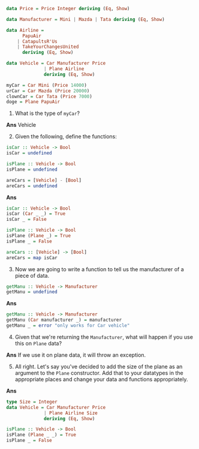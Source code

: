 ```haskell
data Price = Price Integer deriving (Eq, Show)

data Manufacturer = Mini | Mazda | Tata deriving (Eq, Show)

data Airline = 
      PapuAir
    | CatapultsR'Us
    | TakeYourChangesUnited
      deriving (Eq, Show)

data Vehicle = Car Manufacturer Price
              | Plane Airline
              deriving (Eq, Show)

myCar = Car Mini (Price 14000)
urCar = Car Mazda (Price 20000)
clownCar = Car Tata (Price 7000)
doge = Plane PapuAir
```

1. What is the type of `myCar`?

**Ans**
Vehicle

2. Given the following, define the functions:
```haskell
isCar :: Vehicle -> Bool
isCar = undefined

isPlane :: Vehicle -> Bool
isPlane = undefined

areCars = [Vehicle] - [Bool]
areCars = undefined
```

**Ans**
```haskell
isCar :: Vehicle -> Bool
isCar (Car _ _) = True
isCar _ = False

isPlane :: Vehicle -> Bool
isPlane (Plane _) = True
isPlane _ = False

areCars :: [Vehicle] -> [Bool]
areCars = map isCar
```

3. Now we are going to write a function to tell us the manufacturer of a piece of data.
```haskell
getManu :: Vehicle -> Manufacturer
getManu = undefined
```

**Ans**
```haskell
getManu :: Vehicle -> Manufacturer
getManu (Car manufacturer _) = manufacturer
getManu _ = error "only works for Car vehicle"
```

4. Given that we're returning the `Manufacturer`, what will happen if you use this on `Plane` data?

**Ans**
If we use it on plane data, it will throw an exception.

5. All right. Let's say you've decided to add the size of the plane as an argument to the `Plane` constructor. Add that to your datatypes in the appropriate places and change your data and functions appropriately.

**Ans**
```haskell
type Size = Integer
data Vehicle = Car Manufacturer Price
              | Plane Airline Size
              deriving (Eq, Show)

isPlane :: Vehicle -> Bool
isPlane (Plane _ _) = True
isPlane _ = False
```
